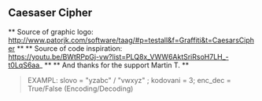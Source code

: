 ## Caesaser Cipher
** Source of graphic logo:  
http://www.patorjk.com/software/taag/#p=testall&f=Graffiti&t=CaesarsCipher **
** Source of code inspiration:  
https://youtu.be/BWtRPpGj-vw?list=PLQ8x_VWW6AktSriRsoH7LH_-t0LqS6aa_ **
** And thanks for the support Martin T. **  
> EXAMPL: slovo = "yzabc" / "vwxyz" ; kodovani = 3; enc_dec = True/False (Encoding/Decoding)

